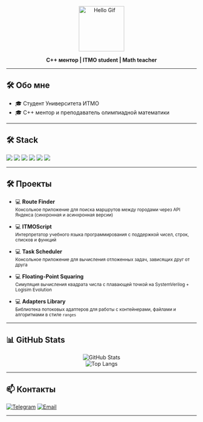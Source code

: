 <p align="center">
  <img src="https://user-images.githubusercontent.com/74038190/212257465-7ce8d493-cac5-494e-982a-5a9deb852c4b.gif" width="120" alt="Hello Gif"/>
</p>

<p align="center"><b>C++ ментор | ITMO student | Math teacher</b></p>

---

## 🛠️ Обо мне

- 🎓 Студент Университета ИТМО
- 🎓 C++ ментор и преподаватель олимпиадной математики

---

## 🛠️ Stack

<p align="left">
  <img src="https://img.shields.io/badge/C++-00599C?style=flat&logo=c%2B%2B&logoColor=white"/>
  <img src="https://img.shields.io/badge/C%23-239120?style=flat&logo=c-sharp&logoColor=white"/>
  <img src="https://img.shields.io/badge/Python-3776AB?style=flat&logo=python&logoColor=white"/>
  <img src="https://img.shields.io/badge/PostgreSQL-316192?style=flat&logo=postgresql&logoColor=white"/>
  <img src="https://img.shields.io/badge/SystemVerilog-FFB500?style=flat"/>
  <img src="https://img.shields.io/badge/Logisim%20Evolution-008000?style=flat"/>
</p>

---

## 🛠️ Проекты

- 💻 **Route Finder**  
  <sub>Консольное приложение для поиска маршрутов между городами через API Яндекса (синхронная и асинхронная версии)</sub>

- 💻 **ITMOScript**  
  <sub>Интерпретатор учебного языка программирования с поддержкой чисел, строк, списков и функций</sub>

- 💻 **Task Scheduler**  
  <sub>Консольное приложение для вычисления отложенных задач, зависящих друг от друга</sub>

- 💻 **Floating-Point Squaring**  
  <sub>Симуляция вычисления квадрата числа с плавающей точкой на SystemVerilog + Logisim Evolution</sub>

- 💻 **Adapters Library**  
  <sub>Библиотека потоковых адаптеров для работы с контейнерами, файлами и алгоритмами в стиле <code>ranges</code></sub>

---

## 📊 GitHub Stats

<p align="center">
  <img src="https://github-readme-stats.vercel.app/api?username=Sanderr30&show_icons=true&theme=tokyonight" alt="GitHub Stats" />
  <br>
  <img src="https://github-readme-stats.vercel.app/api/top-langs/?username=Sanderr30&layout=compact&theme=tokyonight" alt="Top Langs" />
</p>

---

## 📫 Контакты

[![Telegram](https://img.shields.io/badge/Telegram-26A5E4?style=flat&logo=telegram&logoColor=white)](https://t.me/a11nd3r)
[![Email](https://img.shields.io/badge/Email-eg0rof@yandex.ru-blue?style=flat&logo=gmail&logoColor=white)](mailto:eg0rof@yandex.ru)

---
